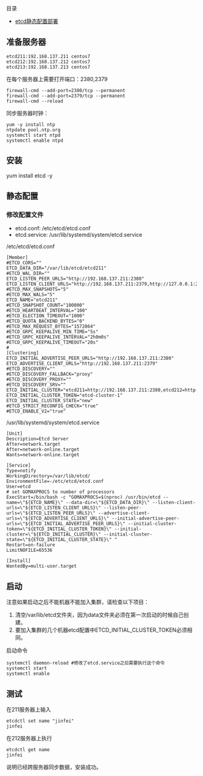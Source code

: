 目录
* [etcd静态配置部署]()

## 准备服务器
```
etcd211:192.168.137.211 centos7
etcd212:192.168.137.212 centos7
etcd213:192.168.137.213 centos7
```
在每个服务器上需要打开端口：2380,2379
```
firewall-cmd --add-port=2380/tcp --permanent
firewall-cmd --add-port=2379/tcp --permanent
firewall-cmd --reload
```

同步服务器时钟：
```
yum -y install ntp
ntpdate pool.ntp.org
systemctl start ntpd
systemctl enable ntpd
```

## 安装
yum install etcd -y

## 静态配置
### 修改配置文件
* etcd.conf: /etc/etcd/etcd.conf
* etcd.service: /usr/lib/systemd/system/etcd.service

/etc/etcd/etcd.conf
```
[Member]
#ETCD_CORS=""
ETCD_DATA_DIR="/var/lib/etcd/etcd211"
#ETCD_WAL_DIR=""
ETCD_LISTEN_PEER_URLS="http://192.168.137.211:2380"
ETCD_LISTEN_CLIENT_URLS="http://192.168.137.211:2379,http://127.0.0.1:2379"
#ETCD_MAX_SNAPSHOTS="5"
#ETCD_MAX_WALS="5"
ETCD_NAME="etcd211"
#ETCD_SNAPSHOT_COUNT="100000"
#ETCD_HEARTBEAT_INTERVAL="100"
#ETCD_ELECTION_TIMEOUT="1000"
#ETCD_QUOTA_BACKEND_BYTES="0"
#ETCD_MAX_REQUEST_BYTES="1572864"
#ETCD_GRPC_KEEPALIVE_MIN_TIME="5s"
#ETCD_GRPC_KEEPALIVE_INTERVAL="2h0m0s"
#ETCD_GRPC_KEEPALIVE_TIMEOUT="20s"
#
[Clustering]
ETCD_INITIAL_ADVERTISE_PEER_URLS="http://192.168.137.211:2380"
ETCD_ADVERTISE_CLIENT_URLS="http://192.168.137.211:2379"
#ETCD_DISCOVERY=""
#ETCD_DISCOVERY_FALLBACK="proxy"
#ETCD_DISCOVERY_PROXY=""
#ETCD_DISCOVERY_SRV=""
ETCD_INITIAL_CLUSTER="etcd211=http://192.168.137.211:2380,etcd212=http://192.168.137.212:2380,etcd213=http://192.168.137.213:2380"
ETCD_INITIAL_CLUSTER_TOKEN="etcd-cluster-1"
ETCD_INITIAL_CLUSTER_STATE="new"
#ETCD_STRICT_RECONFIG_CHECK="true"
#ETCD_ENABLE_V2="true"
```
/usr/lib/systemd/system/etcd.service
```
[Unit]
Description=Etcd Server
After=network.target
After=network-online.target
Wants=network-online.target

[Service]
Type=notify
WorkingDirectory=/var/lib/etcd/
EnvironmentFile=-/etc/etcd/etcd.conf
User=etcd
# set GOMAXPROCS to number of processors
ExecStart=/bin/bash -c "GOMAXPROCS=$(nproc) /usr/bin/etcd --name=\"${ETCD_NAME}\" --data-dir=\"${ETCD_DATA_DIR}\" --listen-client-urls=\"${ETCD_LISTEN_CLIENT_URLS}\" --listen-peer-urls=\"${ETCD_LISTEN_PEER_URLS}\" --advertise-client-urls=\"${ETCD_ADVERTISE_CLIENT_URLS}\" --initial-advertise-peer-urls=\"${ETCD_INITIAL_ADVERTISE_PEER_URLS}\" --initial-cluster-token=\"${ETCD_INITIAL_CLUSTER_TOKEN}\" --initial-cluster=\"${ETCD_INITIAL_CLUSTER}\" --initial-cluster-state=\"${ETCD_INITIAL_CLUSTER_STATE}\" "
Restart=on-failure
LimitNOFILE=65536

[Install]
WantedBy=multi-user.target
```

## 启动
注意如果启动之后不能机器不能加入集群，请检查以下项目：
1. 清空/var/lib/etcd文件夹，因为data文件夹必须在第一次启动的时候自己创建。
2. 要加入集群的几个机器etcd配置中ETCD_INITIAL_CLUSTER_TOKEN必须相同。

启动命令
```
systemctl daemon-reload #修改了etcd.service之后需要执行这个命令
systemctl start
systemctl enable
```

## 测试
在211服务器上输入
```
etcdctl set name "jinfei"
jinfei
```
在212服务器上执行
```
etcdctl get name
jinfei
```
说明已经跨服务器同步数据，安装成功。

